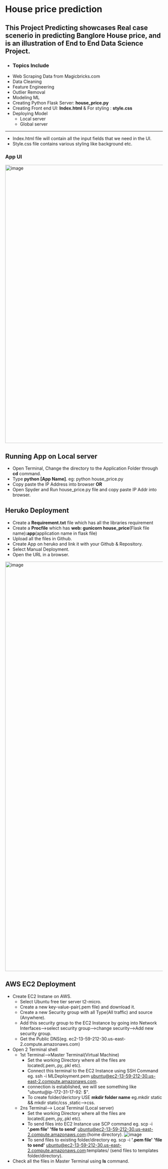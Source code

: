 # House price prediction
 ## This Project Predicting showcases Real case scenerio in predicting Banglore House price, and is an illustration of End to End Data Science Project.
 - ### Topics Include
  - Web Scraping Data from Magicbricks.com
  - Data Cleaning
  - Feature Engineering
  - Outlier Removal
  - Modeling ML
  - Creating Python Flask Server: **house_price.py**
  - Creating Front end UI: **Index.html**  & For styling : **style.css**
  - Deploying Model
    - Local server
    - Global server


----------------
- Index.html file will contain all the input fields that we need in the UI.
- Style.css file contains various styling like background etc.


### App UI
<img width="890" alt="image" src="https://user-images.githubusercontent.com/84242964/163471156-803fbfe0-88e8-4001-b9f9-b8c95e780b56.png">

## Running App on Local server
 - Open Terminal, Change the directory to the Application Folder through **cd** command.
 - Type **python [App Name]**. eg: python house_price.py
 - Copy paste the IP Address into browser
 **OR**
 - Open Spyder and Run house_price.py file and copy paste IP Addr into browser.

## Heruko Deployment
 - Create a **Requirement.txt** file which has all the libraries requirement
 - Create a **Procfile** which has **web: gunicorn house_price**(Flask file name)**:app**(application name in flask file)
 - Upload all the files in Github.
 - Create App on heruko and link it with your Github & Repository.
 - Select Manual Deployment.
 - Open the URL in a browser.
<img width="1310" alt="image" src="https://user-images.githubusercontent.com/84242964/163476602-6d02bb2e-1ab7-4699-9fca-3246aed9be97.png">

## AWS EC2 Deployment
  - Create EC2 Instane on AWS.
    - Select Ubuntu free tier server t2-micro.
    - Create a new key-value-pair(.pem file) and download it.
    - Create a new Security group with all Type(All traffic) and source (Anywhere).
    - Add this security group to the EC2 Instance by going into Network Interfaces-->select security group-->change security-->Add new security group.
    - Get the Public DNS(eg. ec2-13-59-212-30.us-east-2.compute.amazonaws.com) 
  - Open 2 Terminal shell
    - 1st Terminal-->Master Terminal(Virtual Machine)
      - Set the working Directory where all the files are located(.pem,.py,.pkl etc).
      - Connect this terminal to the EC2 Instance using SSH Command eg. ssh -i MLDeployment.pem ubuntu@ec2-13-59-212-30.us-east-2.compute.amazonaws.com.
      - connection is established, we will see something like "ubuntu@ip-172-31-17-92: $".
      - To create folder/derictory USE **mkdir folder name** eg.mkdir static && mkdir static/css ,static-->css.
    - 2ns Terminal--> Local Terminal (Local server)
      - Set the working Directory where all the files are located(.pem,.py,.pkl etc).
      - To send files into EC2 Instance use SCP command eg. scp -i **'.pem file'** **'file to send'** ubuntu@ec2-13-59-212-30.us-east-2.compute.amazonaws.com:(home directory). 
      ![image](https://user-images.githubusercontent.com/84242964/163755894-b467aa6c-20d8-4463-ae9f-fc107b215e20.png)
      - To send files to existing folder/directory eg. scp -i **'.pem file'** **'file to send'** ubuntu@ec2-13-59-212-30.us-east-2.compute.amazonaws.com:templates/ (send files to templates folder/directory).
  - Check all the files in Master Terminal using **ls** command.
      
